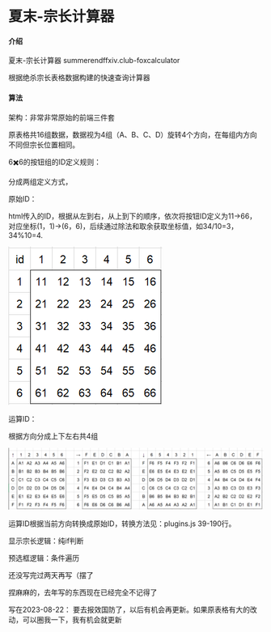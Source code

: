 # 夏末-宗长计算器

#### 介绍
夏末-宗长计算器 summerendffxiv.club-foxcalculator

根据绝杀宗长表格数据构建的快速查询计算器

#### 算法

架构：非常非常原始的前端三件套

原表格共16组数据，数据视为4组（A、B、C、D）旋转4个方向，在每组内方向不同但宗长位置相同。

6✖️6的按钮组的ID定义规则：

分成两组定义方式，

原始ID：

html传入的ID，根据从左到右，从上到下的顺序，依次将按钮ID定义为11->66，对应坐标(1，1)->(6，6)，后续通过除法和取余获取坐标值，如34/10=3，34%10=4.

![输入图片说明](md/buttonID.png)

运算ID：

根据方向分成上下左右共4组

![输入图片说明](md/sw_.png)

运算ID根据当前方向转换成原始ID，转换方法见：plugins.js 39-190行。


显示宗长逻辑：纯if判断

预选框逻辑：条件遍历




还没写完过两天再写（摆了

捏麻麻的，去年写的东西现在已经完全不记得了





写在2023-08-22：
要去报效国防了，以后有机会再更新。如果原表格有大的改动，可以圈我一下，我有机会就更新